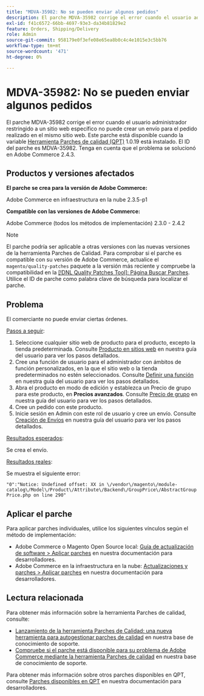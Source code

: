 ```yaml
---
title: "MDVA-35982: No se pueden enviar algunos pedidos"
description: El parche MDVA-35982 corrige el error cuando el usuario administrador restringido a un sitio web específico no puede crear un envío para el pedido realizado en el mismo sitio web. Este parche está disponible cuando está instalada la [Quality Patches Tool (QPT)](/help/announcements/adobe-commerce-announcements/magento-quality-patches-released-new-tool-to-self-serve-quality-patches.md) 1.0.19. El ID del parche es MDVA-35982. Tenga en cuenta que el problema se solucionó en Adobe Commerce 2.4.3.
exl-id: f41c6572-66bb-4697-93e3-da34b81829e2
feature: Orders, Shipping/Delivery
role: Admin
source-git-commit: 958179e0f3efe08e65ea8b0c4c4e1015e3c5bb76
workflow-type: tm+mt
source-wordcount: '471'
ht-degree: 0%

---
```


# MDVA-35982: No se pueden enviar algunos pedidos

El parche MDVA-35982 corrige el error cuando el usuario administrador restringido a un sitio web específico no puede crear un envío para el pedido realizado en el mismo sitio web. Este parche está disponible cuando la variable [Herramienta Parches de calidad (QPT)](/help/announcements/adobe-commerce-announcements/magento-quality-patches-released-new-tool-to-self-serve-quality-patches.md) 1.0.19 está instalado. El ID del parche es MDVA-35982. Tenga en cuenta que el problema se solucionó en Adobe Commerce 2.4.3.

## Productos y versiones afectados

**El parche se crea para la versión de Adobe Commerce:**

Adobe Commerce en infraestructura en la nube 2.3.5-p1

**Compatible con las versiones de Adobe Commerce:**

Adobe Commerce (todos los métodos de implementación) 2.3.0 - 2.4.2

>[!NOTE]
>
>El parche podría ser aplicable a otras versiones con las nuevas versiones de la herramienta Parches de Calidad. Para comprobar si el parche es compatible con su versión de Adobe Commerce, actualice el `magento/quality-patches` paquete a la versión más reciente y compruebe la compatibilidad en la [[!DNL Quality Patches Tool]: Página Buscar Parches](https://devdocs.magento.com/quality-patches/tool.html#patch-grid). Utilice el ID de parche como palabra clave de búsqueda para localizar el parche.

## Problema

El comerciante no puede enviar ciertas órdenes.

<u>Pasos a seguir</u>:

1. Seleccione cualquier sitio web de producto para el producto, excepto la tienda predeterminada. Consulte [Producto en sitios web](https://docs.magento.com/user-guide/catalog/settings-basic-websites.html) en nuestra guía del usuario para ver los pasos detallados.
1. Cree una función de usuario para el administrador con ámbitos de función personalizados, en la que el sitio web o la tienda predeterminados no estén seleccionados. Consulte [Definir una función](https://docs.magento.com/user-guide/system/permissions-user-roles.html#define-a-role) en nuestra guía del usuario para ver los pasos detallados.
1. Abra el producto en modo de edición y establezca un Precio de grupo para este producto, en **Precios avanzados**. Consulte [Precio de grupo](https://docs.magento.com/user-guide/catalog/product-price-group.html) en nuestra guía del usuario para ver los pasos detallados.
1. Cree un pedido con este producto.
1. Inicie sesión en Admin con este rol de usuario y cree un envío. Consulte [Creación de Envíos](https://docs.magento.com/user-guide/sales/shipments-create.html) en nuestra guía del usuario para ver los pasos detallados.

<u>Resultados esperados</u>:

Se crea el envío.

<u>Resultados reales</u>:

Se muestra el siguiente error:

`"0":"Notice: Undefined offset: XX in \/vendor\/magento\/module-catalog\/Model\/Product\/Attribute\/Backend\/GroupPrice\/AbstractGroupPrice.php on line 290"`

## Aplicar el parche

Para aplicar parches individuales, utilice los siguientes vínculos según el método de implementación:

* Adobe Commerce o Magento Open Source local: [Guía de actualización de software > Aplicar parches](https://devdocs.magento.com/guides/v2.4/comp-mgr/patching/mqp.html) en nuestra documentación para desarrolladores.
* Adobe Commerce en la infraestructura en la nube: [Actualizaciones y parches > Aplicar parches](https://devdocs.magento.com/cloud/project/project-patch.html) en nuestra documentación para desarrolladores.

## Lectura relacionada

Para obtener más información sobre la herramienta Parches de calidad, consulte:

* [Lanzamiento de la herramienta Parches de Calidad: una nueva herramienta para autogestionar parches de calidad](/help/announcements/adobe-commerce-announcements/magento-quality-patches-released-new-tool-to-self-serve-quality-patches.md) en nuestra base de conocimiento de soporte.
* [Compruebe si el parche está disponible para su problema de Adobe Commerce mediante la herramienta Parches de calidad](/help/support-tools/patches-available-in-qpt-tool/check-patch-for-magento-issue-with-magento-quality-patches.md) en nuestra base de conocimiento de soporte.

Para obtener más información sobre otros parches disponibles en QPT, consulte [Parches disponibles en QPT](https://devdocs.magento.com/quality-patches/tool.html#patch-grid) en nuestra documentación para desarrolladores.
